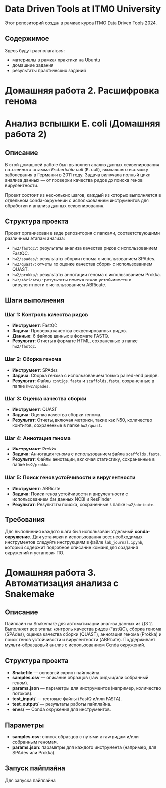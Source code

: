 # Data Driven Tools at ITMO University

Этот репозиторий создан в рамках курса ITMO Data Driven Tools 2024.

## Содержимое

Здесь будут располагаться:
- материалы в рамках практики на Ubuntu
- домашние задания
- результаты практических заданий

# Домашняя работа 2. Расшифровка генома
# Анализ вспышки E. coli (Домашняя работа 2)

## Описание
В этой домашней работе был выполнен анализ данных секвенирования патогенного штамма *Escherichia coli* (E. coli), вызвавшего вспышку заболевания в Германии в 2011 году. Задача включала полный цикл анализа данных — от проверки качества ридов до поиска генов вирулентности.

Проект состоит из нескольких шагов, каждый из которых выполняется в отдельном conda-окружении с использованием инструментов для обработки и анализа данных секвенирования.

## Структура проекта
Проект организован в виде репозитория с папками, соответствующими различным этапам анализа:

- `hw2/fastqc/`: результаты анализа качества ридов с использованием FastQC.
- `hw2/spades/`: результаты сборки генома с использованием SPAdes.
- `hw2/quast/`: отчеты по оценке качества сборки с использованием QUAST.
- `hw2/prokka/`: результаты аннотации генома с использованием Prokka.
- `hw2/abricate/`: результаты поиска генов устойчивости и вирулентности с использованием ABRicate.

## Шаги выполнения

### Шаг 1: Контроль качества ридов
- **Инструмент**: FastQC
- **Задача**: Проверка качества секвенированных ридов.
- **Данные**: 6 файлов данных в формате FASTQ.
- **Результат**: Отчеты в формате HTML, сохраненные в папке `hw2/fastqc`.

### Шаг 2: Сборка генома
- **Инструмент**: SPAdes
- **Задача**: Сборка генома с использованием только paired-end ридов.
- **Результат**: Файлы `contigs.fasta` и `scaffolds.fasta`, сохраненные в папке `hw2/spades`.

### Шаг 3: Оценка качества сборки
- **Инструмент**: QUAST
- **Задача**: Оценка качества сборки генома.
- **Результат**: Отчеты, включая метрики, такие как N50, количество контигов, сохраненные в папке `hw2/quast`.

### Шаг 4: Аннотация генома
- **Инструмент**: Prokka
- **Задача**: Аннотация генома с использованием файла `scaffolds.fasta`.
- **Результат**: Файлы аннотации, включая статистику, сохраненные в папке `hw2/prokka`.

### Шаг 5: Поиск генов устойчивости и вирулентности
- **Инструмент**: ABRicate
- **Задача**: Поиск генов устойчивости и вирулентности с использованием баз данных NCBI и ResFinder.
- **Результат**: Результаты поиска, сохраненные в папке `hw2/abricate`.

## Требования
Для выполнения каждого шага был использован отдельный **conda-окружение**. Для установки и использования всех необходимых инструментов следуйте инструкциям в файле `lab_journal.ipynb`, который содержит подробное описание команд для создания окружений и установки ПО.

# Домашняя работа 3. Автоматизация анализа с Snakemake

## Описание
Пайплайн на Snakemake для автоматизации анализа данных из ДЗ 2. Выполняет все этапы: контроль качества ридов (FastQC), сборка генома (SPAdes), оценка качества сборки (QUAST), аннотация генома (Prokka) и поиск генов устойчивости и вирулентности (ABRicate). Поддерживает мульти-образцовый анализ с использованием Conda окружений.

## Структура проекта
- **Snakefile** — основной скрипт пайплайна.
- **samples.csv** — описание образцов (raw риды и/или собранный геном).
- **params.json** — параметры для инструментов (например, количество потоков).
- **test_input/** — тестовые файлы (FastQ и/или FASTA).
- **test_output/** — результаты работы пайплайна.
- **envs/** — Conda окружения для инструментов.

## Параметры
- **samples.csv**: список образцов с путями к raw ридам и/или собранным геномам.
- **params.json**: параметры для каждого инструмента (например, для SPAdes или Prokka).

## Запуск пайплайна
Для запуска пайплайна:

